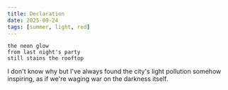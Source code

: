 ```yaml
---
title: Declaration
date: 2025-09-24
tags: [summer, light, red]
---
```


```
the neon glow
from last night's party
still stains the rooftop
```

<!--more-->

I don't know why but I've always found the city's light pollution somehow inspiring, as if we're waging war on the darkness itself.
